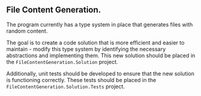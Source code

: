 ##  File Content Generation.

The program currently has a type system in place that generates files with random content.

The goal is to create a code solution that is more efficient and easier to maintain - modify this type system by identifying the necessary abstractions and implementing them. This new solution should be placed in the `FileContentGeneration.Solution` project.

Additionally, unit tests should be developed to ensure that the new solution is functioning correctly. These tests should be placed in the `FileContentGeneration.Solution.Tests` project.
